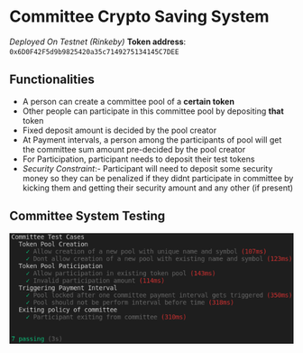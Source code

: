 # Committee Crypto Saving System

_Deployed On Testnet (Rinkeby)_
**Token address**: ```0x6D0F42F5d9b9825420a35c7149275134145C7DEE```

## Functionalities

- A person can create a committee pool of a **certain token**
- Other people can participate in this committee pool by depositing **that** token
- Fixed deposit amount is decided by the pool creator
- At Payment intervals, a person among the participants of pool will get the committee sum amount pre-decided by the pool creator
- For Participation, participant needs to deposit their test tokens
- _Security Constraint_:- Participant will need to deposit some security money so they can be penalized if they didnt participate in committee by kicking them and getting their security amount and any other (if present)

## Committee System Testing

![Test Cases](test_cases.png)